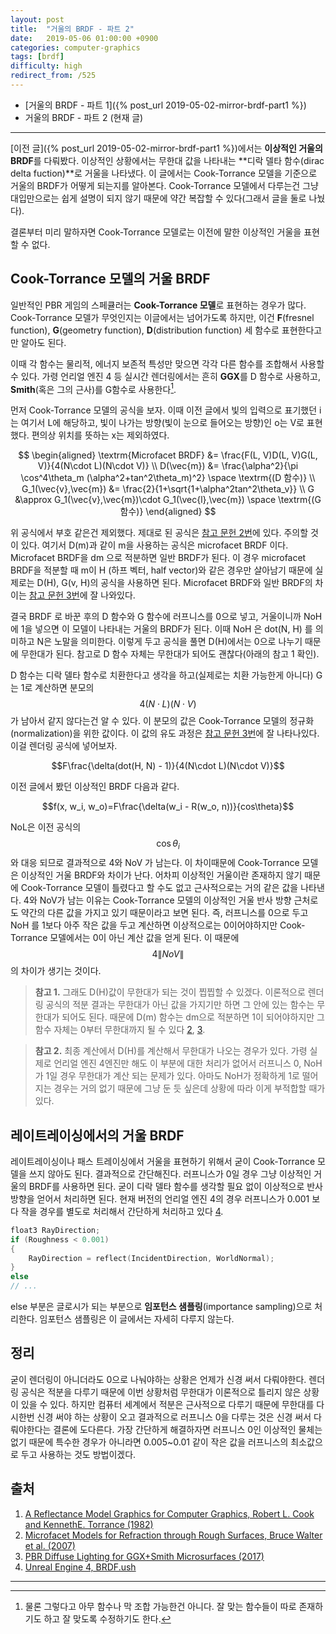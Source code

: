 ```yaml
---
layout: post
title:  "거울의 BRDF - 파트 2"
date:   2019-05-06 01:00:00 +0900
categories: computer-graphics
tags: [brdf]
difficulty: high
redirect_from: /525
---
```

* [거울의 BRDF - 파트 1]({% post_url 2019-05-02-mirror-brdf-part1 %})
* 거울의 BRDF - 파트 2 (현재 글)

---

[이전 글]({% post_url 2019-05-02-mirror-brdf-part1 %})에서는 **이상적인 거울의 BRDF**를 다뤄봤다. 이상적인 상황에서는 무한대 값을 나타내는 **디락 델타 함수(dirac delta fuction)**로 거울을 나타냈다. 이 글에서는 Cook-Torrance 모델을 기준으로 거울의 BRDF가 어떻게 되는지를 알아본다. Cook-Torrance 모델에서 다루는건 그냥 대입만으로는 쉽게 설명이 되지 않기 때문에 약간 복잡할 수 있다(그래서 글을 둘로 나눴다).

결론부터 미리 말하자면 Cook-Torrance 모델로는 이전에 말한 이상적인 거울을 표현할 수 없다.

## Cook-Torrance 모델의 거울 BRDF
일반적인 PBR 게임의 스페큘러는 **Cook-Torrance 모델**로 표현하는 경우가 많다. Cook-Torrance 모델가 무엇인지는 이글에서는 넘어가도록 하지만, 이건 **F**(fresnel function), **G**(geometry function), **D**(distribution function) 세 함수로 표현한다고만 알아도 된다.

이때 각 함수는 물리적, 에너지 보존적 특성만 맞으면 각각 다른 함수를 조합해서 사용할 수 있다. 가령 언리얼 엔진 4 등 실시간 렌더링에서는 흔히 **GGX**를 D 함수로 사용하고, **Smith**(혹은 그의 근사)를 G함수로 사용한다[^1].

먼저 Cook-Torrance 모델의 공식을 보자. 이때 이전 글에서 빛의 입력으로 표기했던 i는 여기서 L에 해당하고, 빛이 나가는 방향(빛이 눈으로 들어오는 방향)인 o는  V로 표현했다. 편의상 위치를 뜻하는 x는 제외하였다.

$$
\begin{aligned}
 \textrm{Microfacet BRDF} &= \frac{F(L, V)D(L, V)G(L, V)}{4(N\cdot L)(N\cdot V)} \\
D(\vec{m}) &= \frac{\alpha^2}{\pi \cos^4\theta_m (\alpha^2+tan^2\theta_m)^2} \space \textrm{(D 함수)} \\
G_1(\vec{v},\vec{m}) &= \frac{2}{1+\sqrt{1+\alpha^2tan^2\theta_v}} \\
G &\approx G_1(\vec{v},\vec{m})\cdot G_1(\vec{l},\vec{m}) \space \textrm{(G 함수)}
\end{aligned}
$$

위 공식에서 부호 같은건 제외했다. 제대로 된 공식은 [참고 문헌 2번][2]에 있다. 주의할 것이 있다. 여기서 D(m)과 같이 m을 사용하는 공식은 microfacet BRDF 이다. Microfacet BRDF을 dm 으로 적분하면 일반 BRDF가 된다. 이 경우 microfacet BRDF을 적분할 때 m이 H (하프 벡터, half vector)와 같은 경우만 살아남기 때문에 실제로는 D(H), G(v, H)의 공식을 사용하면 된다. Microfacet BRDF와 일반 BRDF의 차이는 [참고 문헌 3번][3]에 잘 나와있다.

결국 BRDF 로 바꾼 후의 D 함수와 G 함수에 러프니스를 0으로 넣고, 거울이니까 NoH에 1을 넣으면 이 모델이 나타내는 거울의 BRDF가 된다. 이때  NoH 은 dot(N, H) 를 의미하고 N은 노말을 의미한다. 이렇게 두고 공식을 풀면 D(H)에서는 0으로 나누기 때문에 무한대가 된다. 참고로 D 함수 자체는 무한대가 되어도 괜찮다(아래의 참고 1 확인).

D 함수는 디락 델타 함수로 치환한다고 생각을 하고(실제로는 치환 가능한게 아니다) G는 1로 계산하면 분모의 $$4(N\cdot L)(N\cdot V)$$가 남아서 같지 않다는건 알 수 있다. 이 분모의 값은 Cook-Torrance 모델의 정규화(normalization)을 위한 값이다. 이 값의 유도 과정은 [참고 문헌 3번][3]에 잘 나타나있다. 이걸 렌더링 공식에 넣어보자.

$$F\frac{\delta(dot(H, N) - 1)}{4(N\cdot L)(N\cdot V)}$$

이전 글에서 봤던 이상적인 BRDF 다음과 같다.

$$f(x, w_i, w_o)=F\frac{\delta(w_i - R(w_o, n))}{cos\theta}$$

NoL은 이전 공식의 $$\cos\theta_i$$와 대응 되므로 결과적으로  4와 NoV 가 남는다. 이 차이때문에 Cook-Torrance 모델은 이상적인 거울 BRDF와 차이가 난다. 어차피 이상적인 거울이란 존재하지 않기 때문에 Cook-Torrance 모델이 틀렸다고 할 수도 없고 근사적으로는 거의 같은 값을 나타낸다. 4와 NoV가 남는 이유는 Cook-Torrance 모델의 이상적인 거울 반사 방향 근처로도 약간의 다른 값을 가지고 있기 때문이라고 보면 된다. 즉, 러프니스를 0으로 두고 NoH 를 1보다 아주 작은 값을 두고 계산하면 이상적으로는 0이어야하지만 Cook-Torrance 모델에서는 0이 아닌 계산 값을 얻게 된다. 이 때문에 $$4\|NoV\|$$의 차이가 생기는 것이다.

> **참고 1.** 그래도 D(H)값이 무한대가 되는 것이 찝찝할 수 있겠다. 이론적으로 렌더링 공식의 적분 결과는 무한대가 아닌 값을 가지기만 하면 그 안에 있는 함수는 무한대가 되어도 된다. 때문에 D(m) 함수는 dm으로 적분하면 1이 되어야하지만 그 함수 자체는 0부터 무한대까지 될 수 있다 [2][2], [3][3].

> **참고 2.** 최종 계산에서 D(H)를 계산해서 무한대가 나오는 경우가 있다. 가령 실제로 언리얼 엔진 4엔진만 해도 이 부분에 대한 처리가 없어서 러프니스 0, NoH 가 1일 경우 무한대가 계산 되는 문제가 있다. 아마도 NoH가 정확하게 1로 떨어지는 경우는 거의 없기 때문에 그냥 둔 듯 싶은데 상황에 따라 이게 부적합할 때가 있다.

## 레이트레이싱에서의 거울 BRDF
레이트레이싱이나 패스 트레이싱에서 거울을 표현하기 위해서 굳이 Cook-Torrance 모델을 쓰지 않아도 된다. 결과적으로 간단해진다. 러프니스가 0일 경우 그냥 이상적인 거울의 BRDF를 사용하면 된다. 굳이 디락 델타 함수를 생각할 필요 없이 이상적으로 반사 방향을 얻어서 처리하면 된다. 현재 버전의 언리얼 엔진 4의 경우 러프니스가 0.001 보다 작을 경우를 별도로 처리해서 간단하게 처리하고 있다 [4][4].

```cpp
float3 RayDirection;
if (Roughness < 0.001)
{
	RayDirection = reflect(IncidentDirection, WorldNormal);
}
else
// ...
```

else 부분은 글로시가 되는 부분으로 **임포턴스 샘플링**(importance sampling)으로 처리한다. 임포턴스 샘플링은 이 글에서는 자세히 다루지 않는다.

## 정리
굳이 렌더링이 아니더라도 0으로 나눠야하는 상황은 언제가 신경 써서 다뤄야한다. 렌더링 공식은 적분을 다루기 때문에 이번 상황처럼 무한대가 이론적으로 틀리지 않은 상황이 있을 수 있다. 하지만 컴퓨터 세계에서 적분은 근사적으로 다루기 때문에 무한대를 다시한번 신경 써야 하는 상황이 오고 결과적으로 러프니스 0을 다루는 것은 신경 써서 다뤄야한다는 결론에 도다른다. 가장 간단하게 해결하자면 러프니스 0인 이상적인 물체는 없기 때문에 특수한 경우가 아니라면 0.005~0.01 같이 작은 값을 러프니스의 최소값으로 두고 사용하는 것도 방법이겠다.

## 출처
1. [A Reflectance Model Graphics for Computer Graphics, Robert L. Cook and KennethE. Torrance (1982)][1]
2. [Microfacet Models for Refraction through Rough Surfaces, Bruce Walter et al. (2007)][2]
3. [PBR Diffuse Lighting for GGX+Smith Microsurfaces (2017)][3]
4. [Unreal Engine 4,  BRDF.ush][4]

[1]: http://inst.cs.berkeley.edu/~cs294-13/fa09/lectures/cookpaper.pdf "A Reflectance Model Graphics for Computer Graphics, Robert L. Cook and KennethE. Torrance (1982)"
[2]: https://www.cs.cornell.edu/~srm/publications/EGSR07-btdf.pdf "Microfacet Models for Refraction through Rough Surfaces, Bruce Walter et al. (2007)"
[3]: https://twvideo01.ubm-us.net/o1/vault/gdc2017/Presentations/Hammon_Earl_PBR_Diffuse_Lighting.pdf "PBR Diffuse Lighting for GGX+Smith Microsurfaces (2017)"
[4]: https://github.com/EpicGames/UnrealEngine/blob/release/Engine/Shaders/Private/BRDF.ush "Unreal Engine 4,  BRDF.ush"

---

[^1]: 물론 그렇다고 아무 함수나 막 조합 가능한건 아니다. 잘 맞는 함수들이 따로 존재하기도 하고 잘 맞도록 수정하기도 한다.